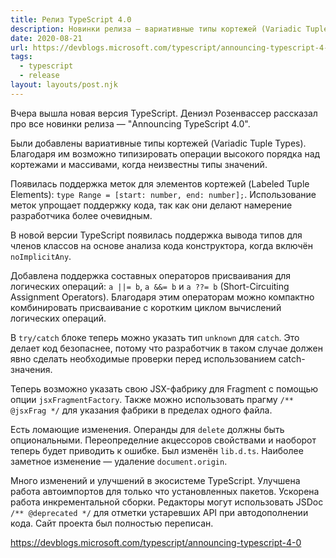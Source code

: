 ```yaml
---
title: Релиз TypeScript 4.0
description: Новинки релиза — вариативные типы кортежей (Variadic Tuple Types), метки для элементов кортежей (Labeled Tuple Elements), вывод типов для членов классов, поддержка составных операторов присваивания для логических операций (Short-Circuiting Assignment Operators) и другое
date: 2020-08-21
url: https://devblogs.microsoft.com/typescript/announcing-typescript-4-0
tags:
  - typescript
  - release
layout: layouts/post.njk
---
```

Вчера вышла новая версия TypeScript. Дениэл Розенвассер рассказал про все новинки релиза — "Announcing TypeScript 4.0".

Были добавлены вариативные типы кортежей (Variadic Tuple Types). Благодаря им возможно типизировать операции высокого порядка над кортежами и массивами, когда неизвестны типы значений.
 
Появилась поддержка меток для элементов кортежей (Labeled Tuple Elements): `type Range = [start: number, end: number];`. Использование меток упрощает поддержку кода, так как они делают намерение разработчика более очевидным.

В новой версии TypeScript появилась поддержка вывода типов для членов классов на основе анализа кода конструктора, когда включён `noImplicitAny`.

Добавлена поддержка составных операторов присваивания для логических операций: `a ||= b`, `a &&= b` и `a ??= b` (Short-Circuiting Assignment Operators). Благодаря этим операторам можно компактно комбинировать присваивание с коротким циклом вычислений логических операций. 

В `try/catch` блоке теперь можно указать тип `unknown` для `catch`. Это делает код безопаснее, потому что разработчик в таком случае должен явно сделать необходимые проверки перед использованием catch-значения.

Теперь возможно указать свою JSX-фабрику для Fragment с помощью опции `jsxFragmentFactory`. Также можно использовать прагму `/** @jsxFrag */` для указания фабрики в пределах одного файла.

Есть ломающие изменения. Операнды для `delete` должны быть опциональными. Переопределние акцессоров свойствами и наоборот теперь будет приводить к ошибке. Был изменён `lib.d.ts`. Наиболее заметное изменение — удаление `document.origin`.

Много изменений и улучшений в экосистеме TypeScript. Улучшена работа автоимпортов для только что установленных пакетов. Ускорена работа инкрементальной сборки. Редакторы могут использовать JSDoc `/** @deprecated */` для отметки устаревших API при автодополнении кода. Сайт проекта был полностью переписан.

https://devblogs.microsoft.com/typescript/announcing-typescript-4-0
